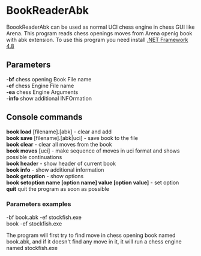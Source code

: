 # BookReaderAbk
BoookReaderAbk can be used as normal UCI chess engine in chess GUI like Arena.
This program reads chess openings moves from Arena openig book with abk extension.
To use this program you need install  <a href="https://dotnet.microsoft.com/download/dotnet-framework/net48">.NET Framework 4.8</a>

## Parameters

**-bf** chess opening Book File name<br/>
**-ef** chess Engine File name<br/>
**-ea** chess Engine Arguments<br/>
**-info** show additional INFOrmation<br/>

## Console commands

**book load** [filename].[abk] - clear and add<br/>
**book save** [filename].[abk|uci] - save book to the file<br/>
**book clear** - clear all moves from the book<br/>
**book moves** [uci] - make sequence of moves in uci format and shows possible continuations<br/>
**book header** - show header of current book<br/>
**book info** - show additional information<br/>
**book getoption** - show options<br/>
**book setoption name [option name] value [option value]** - set option<br/>
**quit** quit the program as soon as possible

### Parameters examples

-bf book.abk -ef stockfish.exe<br/>
book -ef stockfish.exe

The program will first try to find move in chess opening book named book.abk, and if it doesn't find any move in it, it will run a chess engine named stockfish.exe 


